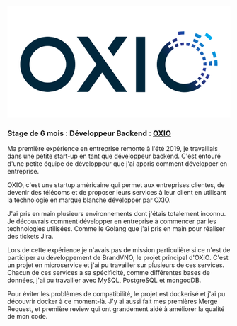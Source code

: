 ![Image](img/pro/oxio00.png)


### Stage de 6 mois : Développeur Backend : [OXIO](http://oxio.com)

Ma première expérience en entreprise remonte à l'été 2019, je travaillais dans une petite start-up en tant que développeur backend. C'est entouré d'une petite équipe de développeur que j'ai appris comment développer en entreprise.

OXIO, c'est une startup américaine qui permet aux entreprises clientes, de devenir des télécoms et de proposer leurs services à leur client en utilisant la technologie en marque blanche développer par OXIO.


J'ai pris en main plusieurs environnements dont j'étais totalement inconnu. Je découvrais comment développer en entreprise à commencer par les technologies utilisées. Comme le Golang que j'ai pris en main pour réaliser des tickets Jira.

Lors de cette expérience je n'avais pas de mission particulière si ce n'est de participer au développement de BrandVNO, le projet principal d'OXIO. C'est un projet en microservice et j'ai pu travailler sur plusieurs de ces services. Chacun de ces services a sa spécificité, comme différentes bases de données, j'ai pu travailler avec MySQL, PostgreSQL et mongodDB.

Pour éviter les problèmes de compatibilité, le projet est dockerisé et j'ai pu découvrir docker à ce moment-là. J'y ai aussi fait mes premières Merge Request, et première review qui ont grandement aidé à améliorer la qualité de mon code.



